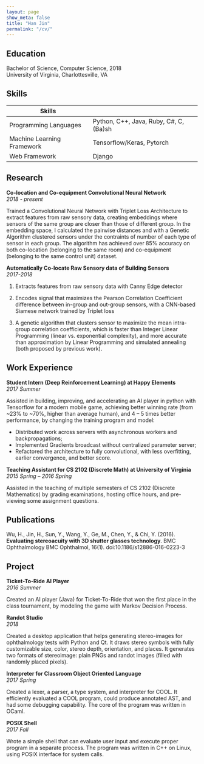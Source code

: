 ```yaml
---
layout: page
show_meta: false
title: "Han Jin"
permalink: "/cv/"
---
```


## Education

Bachelor of Science, Computer Science, 2018  
University of Virginia, Charlottesville, VA  

## Skills

| Skills                     |                                        |
| -------------------------- | -------------------------------------- |
| Programming Languages      | Python, C++, Java, Ruby, C#, C, (Ba)sh |
| Machine Learning Framework | Tensorflow/Keras, Pytorch              |
| Web Framework              | Django                                 |

## Research

**Co-location and Co-equipment Convolutional Neural Network**  
_2018 - present_

Trained a Convolutional Neural Network with Triplet Loss Architecture to extract 
features from raw sensory data, creating embeddings where sensors of the same group are
closer than those of different group. 
In the embedding space, I calculated the pairwise distances and with a Genetic Algorithm
clustered sensors under the contraints of number of each type of sensor in each group.
The algorithm has achieved over 85% accuracy on both co-location (belonging to the same
room) and co-equipment (belonging to the same control unit) dataset.

**Automatically Co-locate Raw Sensory data of Building Sensors**  
_2017-2018_

1. Extracts features from raw sensory data with Canny Edge detector

2. Encodes signal that maximizes the Pearson Correlation Coefficient difference between
in-group and out-group sensors, with a CNN-based Siamese network trained by Triplet loss

3. A genetic algorithm that clusters sensor to maximize the mean intra-group correlation
coefficients, which is faster than Integer Linear Programming (linear vs. exponential
complexity), and more accurate than approximation by Linear Programming and simulated 
annealing (both proposed by previous work).

## Work Experience

**Student Intern (Deep Reinforcement Learning) at Happy Elements**  
_2017 Summer_

Assisted in building, improving, and accelerating an AI player in python with Tensorflow
for a modern mobile game, achieving better winning rate (from ~23% to ~70%, higher than
average human), and 4 – 5 times better performance, by changing the training program and
model:

- Distributed work across servers with asynchronous workers and backpropagations;
- Implemented Gradients broadcast without centralized parameter server;
- Refactored the architecture to fully convolutional, with less overfitting, earlier
convergence, and better score.


**Teaching Assistant for CS 2102 (Discrete Math) at University of Virginia**   
_2015 Spring – 2016 Spring_

Assisted in the teaching of multiple semesters of CS 2102 (Discrete Mathematics) by
grading examinations, hosting office hours, and pre-viewing some assignment questions.


## Publications

Wu, H., Jin, H., Sun, Y., Wang, Y., Ge, M., Chen, Y., & Chi, Y. (2016). 
**Evaluating stereoacuity with 3D shutter glasses technology**. 
BMC Ophthalmology BMC Ophthalmol, 16(1). doi:10.1186/s12886-016-0223-3

## Project

**Ticket-To-Ride AI Player**  
_2016 Summer_

Created an AI player (Java) for Ticket-To-Ride that won the first place in the class 
tournament, by modeling the game with Markov Decision Process.

**Randot Studio**  
_2018_

Created a desktop application that helps generating stereo-images for ophthalmology 
tests with Python and Qt. It draws stereo symbols with fully customizable size, color, 
stereo depth, orientation, and places. It generates two formats of stereoimage: plain 
PNGs and randot images (filled with randomly placed pixels).


**Interpreter for Classroom Object Oriented Language**  
_2017 Spring_

Created a lexer, a parser, a type system, and interpreter for COOL. It efficiently
evaluated a COOL program, could produce annotated AST, and had some debugging
capability. The core of the program was written in OCaml.

**POSIX Shell**  
_2017 Fall_

Wrote a simple shell that can evaluate user input and execute proper program in a
separate process. The program was written in C++ on Linux, using POSIX interface for
system calls.

